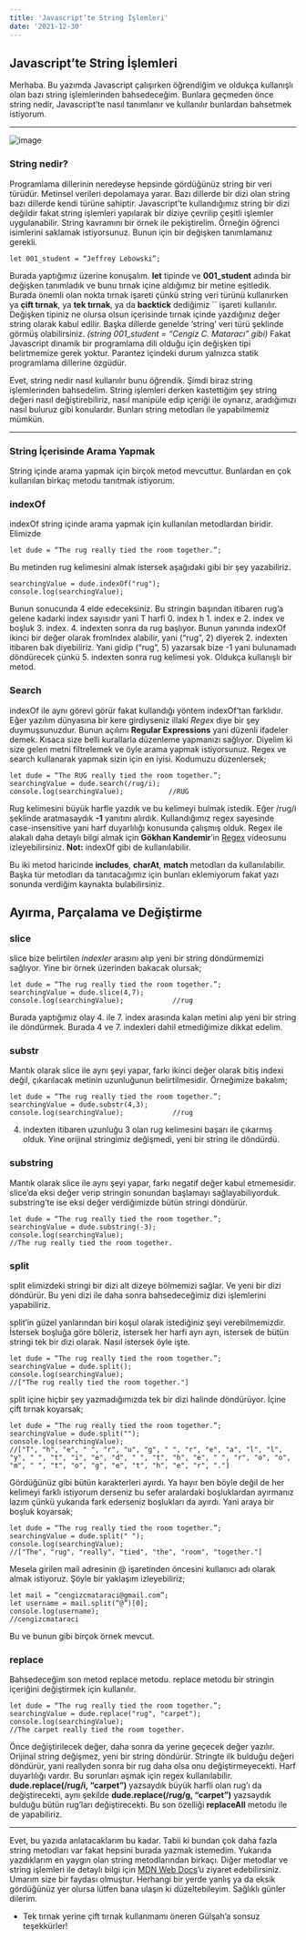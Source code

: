 ```yaml
---
title: 'Javascript’te String İşlemleri'
date: '2021-12-30'
---
```


## Javascript’te String İşlemleri
Merhaba. Bu yazımda Javascript çalışırken öğrendiğim ve oldukça kullanışlı olan bazı string işlemlerinden bahsedeceğim. Bunlara geçmeden önce string nedir, Javascript’te nasıl tanımlanır ve kullanılır bunlardan bahsetmek istiyorum.
___
![image](https://miro.medium.com/max/500/1*jceMJt99xJJgk3MBSy5G1g.jpeg)
### String nedir?
Programlama dillerinin neredeyse hepsinde gördüğünüz string bir veri türüdür. Metinsel verileri depolamaya yarar. Bazı dillerde bir dizi olan string bazı dillerde kendi türüne sahiptir. Javascript’te kullandığımız string bir dizi değildir fakat string işlemleri yapılarak bir diziye çevrilip çeşitli işlemler uygulanabilir.
String kavramını bir örnek ile pekiştirelim. Örneğin öğrenci isimlerini saklamak istiyorsunuz. Bunun için bir değişken tanımlamanız gerekli.

`let 001_student = “Jeffrey Lebowski”;`

Burada yaptığımız üzerine konuşalım. **let** tipinde ve **001_student** adında bir değişken tanımladık ve bunu tırnak içine aldığımız bir metine eşitledik. Burada önemli olan nokta tırnak işareti çünkü string veri türünü kullanırken ya **çift tırnak**, ya **tek tırnak**, ya da **backtick** dediğimiz `` işareti kullanılır. Değişken tipiniz ne olursa olsun içerisinde tırnak içinde yazdığınız değer string olarak kabul edilir. Başka dillerde genelde ‘string’ veri türü şeklinde görmüş olabilirsiniz. *(string 001_student = “Cengiz C. Mataracı” gibi)* Fakat Javascript dinamik bir programlama dili olduğu için değişken tipi belirtmemize gerek yoktur. Parantez içindeki durum yalnızca statik programlama dillerine özgüdür.

Evet, string nedir nasıl kullanılır bunu öğrendik. Şimdi biraz string işlemlerinden bahsedelim. String işlemleri derken kastettiğim şey string değeri nasıl değiştirebiliriz, nasıl manipüle edip içeriği ile oynarız, aradığımızı nasıl buluruz gibi konulardır. Bunları string metodları ile yapabilmemiz mümkün.
___
### String İçerisinde Arama Yapmak
String içinde arama yapmak için birçok metod mevcuttur. Bunlardan en çok kullanılan birkaç metodu tanıtmak istiyorum.

### indexOf
indexOf string içinde arama yapmak için kullanılan metodlardan biridir. Elimizde

`let dude = “The rug really tied the room together.”;`

Bu metinden rug kelimesini almak istersek aşağıdaki gibi bir şey yazabiliriz.

```
searchingValue = dude.indexOf("rug");
console.log(searchingValue);
```

Bunun sonucunda 4 elde edeceksiniz. Bu stringin başından itibaren rug’a gelene kadarki index sayısıdır yani T harfi 0. index h 1. index e 2. index ve boşluk 3. index. 4. indexten sonra da rug başlıyor. Bunun yanında indexOf ikinci bir değer olarak fromIndex alabilir, yani (“rug”, 2) diyerek 2. indexten itibaren bak diyebiliriz. Yani gidip (“rug”, 5) yazarsak bize -1 yani bulunamadı döndürecek çünkü 5. indexten sonra rug kelimesi yok. Oldukça kullanışlı bir metod.

### Search
indexOf ile aynı görevi görür fakat kullandığı yöntem indexOf’tan farklıdır. Eğer yazılım dünyasına bir kere girdiyseniz illaki *Regex* diye bir şey duymuşsunuzdur. Bunun açılımı **Regular Expressions** yani düzenli ifadeler demek. Kısaca size belli kurallarla düzenleme yapmanızı sağlıyor. Diyelim ki size gelen metni filtrelemek ve öyle arama yapmak istiyorsunuz. Regex ve search kullanarak yapmak sizin için en iyisi. Kodumuzu düzenlersek;
```
let dude = “The RUG really tied the room together.”;
searchingValue = dude.search(/rug/i);
console.log(searchingValue);           //RUG
```
Rug kelimesini büyük harfle yazdık ve bu kelimeyi bulmak istedik. Eğer /rug/i şeklinde aratmasaydık **-1** yanıtını alırdık. Kullandığımız regex sayesinde case-insensitive yani harf duyarlılığı konusunda çalışmış olduk. Regex ile alakalı daha detaylı bilgi almak için **Gökhan Kandemir**’in [Regex](https://www.youtube.com/watch?v=bF_zEzFQZuA) videosunu izleyebilirsiniz.
**Not:** indexOf gibi de kullanılabilir.

Bu iki metod haricinde **includes**, **charAt**, **match** metodları da kullanılabilir. Başka tür metodları da tanıtacağımız için bunları eklemiyorum fakat yazı sonunda verdiğim kaynakta bulabilirsiniz.

## Ayırma, Parçalama ve Değiştirme
### slice
slice bize belirtilen *indexler* arasını alıp yeni bir string döndürmemizi sağlıyor. Yine bir örnek üzerinden bakacak olursak;
```
let dude = “The rug really tied the room together.”;
searchingValue = dude.slice(4,7);
console.log(searchingValue);            //rug
```

Burada yaptığımız olay 4. ile 7. index arasında kalan metini alıp yeni bir string ile döndürmek. Burada 4 ve 7. indexleri dahil etmediğimize dikkat edelim.

### substr
Mantık olarak slice ile aynı şeyi yapar, farkı ikinci değer olarak bitiş indexi değil, çıkarılacak metinin uzunluğunun belirtilmesidir. Örneğimize bakalım;
```
let dude = “The rug really tied the room together.”;
searchingValue = dude.substr(4,3);
console.log(searchingValue);            //rug
```
4. indexten itibaren uzunluğu 3 olan rug kelimesini başarı ile çıkarmış olduk. Yine orijinal stringimiz değişmedi, yeni bir string ile döndürdü.

### substring
Mantık olarak slice ile aynı şeyi yapar, farkı negatif değer kabul etmemesidir. slice’da eksi değer verip stringin sonundan başlamayı sağlayabiliyorduk. substring’te ise eksi değer verdiğimizde bütün stringi döndürür.
```
let dude = “The rug really tied the room together.”;
searchingValue = dude.substring(-3);
console.log(searchingValue);
//The rug really tied the room together.
```

### split
split elimizdeki stringi bir dizi alt dizeye bölmemizi sağlar. Ve yeni bir dizi döndürür. Bu yeni dizi ile daha sonra bahsedeceğimiz dizi işlemlerini yapabiliriz.

split’in güzel yanlarından biri koşul olarak istediğiniz şeyi verebilmemizdir. İstersek boşluğa göre böleriz, istersek her harfi ayrı ayrı, istersek de bütün stringi tek bir dizi olarak. Nasıl istersek öyle işte.
```
let dude = “The rug really tied the room together.”;
searchingValue = dude.split();
console.log(searchingValue);
//["The rug really tied the room together."]
```
split içine hiçbir şey yazmadığımızda tek bir dizi halinde döndürüyor. İçine çift tırnak koyarsak;
```
let dude = “The rug really tied the room together.”;
searchingValue = dude.split("");
console.log(searchingValue);
//["T", "h", "e", " ", "r", "u", "g", " ", "r", "e", "a", "l", "l", "y", " ", "t", "i", "e", "d", " ", "t", "h", "e", " ", "r", "o", "o", "m", " ", "t", "o", "g", "e", "t", "h", "e", "r", "."]
```

Gördüğünüz gibi bütün karakterleri ayırdı. Ya hayır ben böyle değil de her kelimeyi farklı istiyorum derseniz bu sefer aralardaki boşluklardan ayırmanız lazım çünkü yukarıda fark ederseniz boşlukları da ayırdı. Yani araya bir boşluk koyarsak;
```
let dude = “The rug really tied the room together.”;
searchingValue = dude.split(" ");
console.log(searchingValue);
//["The", "rug", "really", "tied", "the", "room", "together."]
```
Mesela girilen mail adresinin @ işaretinden öncesini kullanıcı adı olarak almak istiyoruz. Şöyle bir yaklaşım izleyebiliriz;
```
let mail = “cengizcmataraci@gmail.com”;
let username = mail.split(“@”)[0];
console.log(username);
//cengizcmataraci
```

Bu ve bunun gibi birçok örnek mevcut.

### replace
Bahsedeceğim son metod replace metodu. replace metodu bir stringin içeriğini değiştirmek için kullanılır.
```
let dude = “The rug really tied the room together.”;
searchingValue = dude.replace("rug", "carpet");
console.log(searchingValue);
//The carpet really tied the room together.
```

Önce değiştirilecek değer, daha sonra da yerine geçecek değer yazılır. Orijinal string değişmez, yeni bir string döndürür. Stringte ilk bulduğu değeri döndürür, yani reallyden sonra bir rug daha olsa onu değiştirmeyecekti. Harf duyarlılığı vardır. Bu sorunları aşmak için regex kullanılabilir. **dude.replace(/rug/i, “carpet”)** yazsaydık büyük harfli olan rug’ı da değiştirecekti, aynı şekilde **dude.replace(/rug/g, “carpet”)** yazsaydık bulduğu bütün rug’ları değiştirecekti. Bu son özelliği **replaceAll** metodu ile de yapabiliriz.
___
Evet, bu yazıda anlatacaklarım bu kadar. Tabii ki bundan çok daha fazla string metodları var fakat hepsini burada yazmak istemedim. Yukarıda yazdıklarım en yaygın olan string metodlarından birkaçı. Diğer metodlar ve string işlemleri ile detaylı bilgi için [MDN Web Docs](https://developer.mozilla.org/en-US/docs/Web/JavaScript/Reference/Global_Objects/String)’u ziyaret edebilirsiniz. Umarım size bir faydası olmuştur. Herhangi bir yerde yanlış ya da eksik gördüğünüz yer olursa lütfen bana ulaşın ki düzeltebileyim. Sağlıklı günler dilerim.

- Tek tırnak yerine çift tırnak kullanmamı öneren Gülşah’a sonsuz teşekkürler!